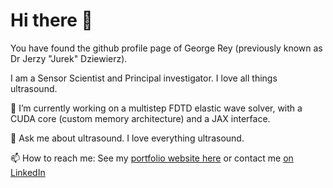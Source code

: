 # Hi there 👋

You have found the github profile page of George Rey (previously known as Dr Jerzy "Jurek" Dziewierz).

I am a Sensor Scientist and Principal investigator. I love all things ultrasound.

🔭 I’m currently working on a multistep FDTD elastic wave solver, with a CUDA core (custom memory architecture) and a JAX interface. 

💬 Ask me about ultrasound. I love everything ultrasound.

📫 How to reach me: See my [portfolio website here](https://www.rey.wiki) or contact me [on LinkedIn](https://www.linkedin.com/in/dr-george-rey-dziewierz/)



  <!--
  **jerzydziewierz/jerzydziewierz** is a ✨ _special_ ✨ repository because its `README.md` (this file) appears on your GitHub profile.

  Here are some ideas to get you started:

  - 🔭 I’m currently working on ...
  - 🌱 I’m currently learning ...
  - 👯 I’m looking to collaborate on ...
  - 🤔 I’m looking for help with ...
  - 💬 Ask me about ...
  - 📫 How to reach me: ...
  - 😄 Pronouns: ...
  - ⚡ Fun fact: ...
    -->


